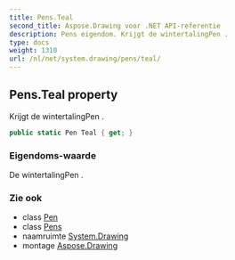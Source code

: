 ```yaml
---
title: Pens.Teal
second_title: Aspose.Drawing voor .NET API-referentie
description: Pens eigendom. Krijgt de wintertalingPen .
type: docs
weight: 1310
url: /nl/net/system.drawing/pens/teal/
---
```

## Pens.Teal property

Krijgt de wintertalingPen .

```csharp
public static Pen Teal { get; }
```

### Eigendoms-waarde

De wintertalingPen .

### Zie ook

* class [Pen](../../pen/)
* class [Pens](../)
* naamruimte [System.Drawing](../../pens/)
* montage [Aspose.Drawing](../../../)


